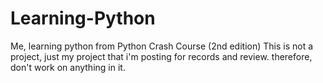 # Learning-Python
Me, learning python from Python Crash Course (2nd edition) 
This is not a project, just my project that i'm posting for records and review. therefore, don't work on anything in it. 
